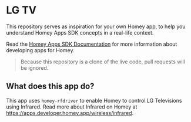 # LG TV

This repository serves as inspiration for your own Homey app, to help you understand Homey Apps SDK concepts in a real-life context.

Read the [Homey Apps SDK Documentation](https://apps.developer.homey.app) for more information about developing apps for Homey.

> Because this repository is a clone of the live code, pull requests will be ignored.

## What does this app do?

This app uses `homey-rfdriver` to enable Homey to control LG Televisions using Infrared.
Read more about Infrared on Homey at https://apps.developer.homey.app/wireless/infrared.
